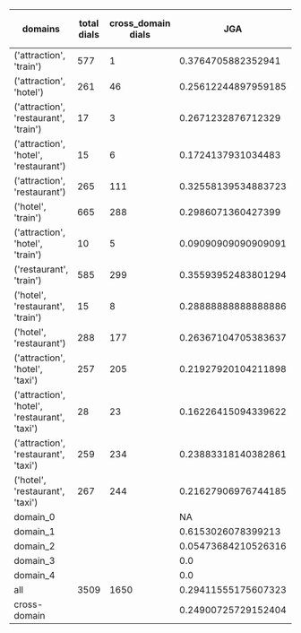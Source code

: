| domains                                       |   total dials |   cross_domain dials | JGA                 | RSA                 | TA                 | CDTA                 |   total turns |   cross-domain turns |
|-----------------------------------------------|---------------|----------------------|---------------------|---------------------|--------------------|----------------------|---------------|----------------------|
| ('attraction', 'train')                       |           577 |                    1 | 0.3764705882352941  | 0.761988336173711   | 0.7332533013205282 | 0.0                  |          4165 |                    1 |
| ('attraction', 'hotel')                       |           261 |                   46 | 0.25612244897959185 | 0.5861468597608502  | 0.5867346938775511 | 0.0                  |          1960 |                   46 |
| ('attraction', 'restaurant', 'train')         |            17 |                    3 | 0.2671232876712329  | 0.6418643761109515  | 0.6986301369863014 | 0.0                  |           146 |                    3 |
| ('attraction', 'hotel', 'restaurant')         |            15 |                    6 | 0.1724137931034483  | 0.5395321196660483  | 0.5775862068965517 | 0.16666666666666666  |           116 |                    6 |
| ('attraction', 'restaurant')                  |           265 |                  111 | 0.32558139534883723 | 0.6828931018341212  | 0.6627906976744186 | 0.017699115044247787 |          1892 |                  113 |
| ('hotel', 'train')                            |           665 |                  288 | 0.2986071360427399  | 0.7275331298665287  | 0.6353749284487693 | 0.11343283582089553  |          5241 |                  335 |
| ('attraction', 'hotel', 'train')              |            10 |                    5 | 0.09090909090909091 | 0.4007442110890388  | 0.5113636363636364 | 0.16666666666666666  |            88 |                    6 |
| ('restaurant', 'train')                       |           585 |                  299 | 0.35593952483801294 | 0.7605210518542393  | 0.6673866090712743 | 0.06371191135734072  |          4630 |                  361 |
| ('hotel', 'restaurant', 'train')              |            15 |                    8 | 0.28888888888888886 | 0.7152305302491867  | 0.6666666666666666 | 0.3333333333333333   |           135 |                    9 |
| ('hotel', 'restaurant')                       |           288 |                  177 | 0.26367104705383637 | 0.6918703372028192  | 0.5871131835523526 | 0.026615969581749048 |          2359 |                  263 |
| ('attraction', 'hotel', 'taxi')               |           257 |                  205 | 0.21927920104211898 | 0.5535741400058583  | 0.5440729483282675 | 0.042801556420233464 |          2303 |                  257 |
| ('attraction', 'hotel', 'restaurant', 'taxi') |            28 |                   23 | 0.16226415094339622 | 0.5443564432200798  | 0.5132075471698113 | 0.07692307692307693  |           265 |                   39 |
| ('attraction', 'restaurant', 'taxi')          |           259 |                  234 | 0.23883318140382861 | 0.6073536263013575  | 0.5783956244302644 | 0.042134831460674156 |          2194 |                  356 |
| ('hotel', 'restaurant', 'taxi')               |           267 |                  244 | 0.21627906976744185 | 0.6466955789033063  | 0.5368217054263565 | 0.007707129094412331 |          2580 |                  519 |
| domain_0                                      |               |                      | NA                  | NA                  | NA                 | NA                   |             0 |                    0 |
| domain_1                                      |               |                      | 0.6153026078399213  | 0.8385342318973638  | 0.7515991471215352 | NA                   |         12194 |                    0 |
| domain_2                                      |               |                      | 0.05473684210526316 | 0.5929452317370604  | 0.5296551724137931 | 0.050222504767959315 |         13775 |                 1573 |
| domain_3                                      |               |                      | 0.0                 | 0.44390177288248234 | 0.5455847255369929 | 0.03804347826086957  |          2095 |                  736 |
| domain_4                                      |               |                      | 0.0                 | 0.4678632478632479  | 0.6                | 0.2                  |            10 |                    5 |
| all                                           |          3509 |                 1650 | 0.29411555175607323 | 0.6872488134676843  | 0.6272707843556315 | 0.046672428694900604 |         28074 |                 2314 |
| cross-domain                                  |               |                      | 0.24900725729152404 | 0.6621448402963569  | 0.5755169108585513 | 0.046672428694900604 |         14606 |                 2314 |
